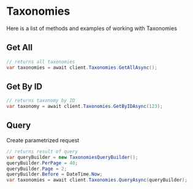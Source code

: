 # Taxonomies

Here is a list of methods and examples of working with Taxonomies

## Get All

```C#
// returns all taxonomies
var taxonomies = await client.Taxonomies.GetAllAsync();
```

## Get By ID

```C#
// returns taxonomy by ID
var taxonomy = await client.Taxonomies.GetByIDAsync(123);
```

## Query
Create parametrized request
```C#
// returns result of query
var queryBuilder = new TaxonomiesQueryBuilder();
queryBuilder.PerPage = 40;
queryBuilder.Page = 2;
queryBuilder.Before = DateTime.Now;
var taxonomies = await client.Taxonomies.QueryAsync(queryBuilder);
```